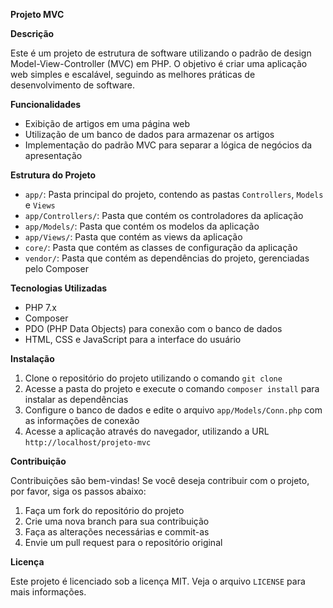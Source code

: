 **Projeto MVC**

**Descrição**

Este é um projeto de estrutura de software utilizando o padrão de design Model-View-Controller (MVC) em PHP. O objetivo é criar uma aplicação web simples e escalável, seguindo as melhores práticas de desenvolvimento de software.

**Funcionalidades**

*   Exibição de artigos em uma página web
*   Utilização de um banco de dados para armazenar os artigos
*   Implementação do padrão MVC para separar a lógica de negócios da apresentação

**Estrutura do Projeto**

*   `app/`: Pasta principal do projeto, contendo as pastas `Controllers`, `Models` e `Views`
*   `app/Controllers/`: Pasta que contém os controladores da aplicação
*   `app/Models/`: Pasta que contém os modelos da aplicação
*   `app/Views/`: Pasta que contém as views da aplicação
*   `core/`: Pasta que contém as classes de configuração da aplicação
*   `vendor/`: Pasta que contém as dependências do projeto, gerenciadas pelo Composer

**Tecnologias Utilizadas**

*   PHP 7.x
*   Composer
*   PDO (PHP Data Objects) para conexão com o banco de dados
*   HTML, CSS e JavaScript para a interface do usuário

**Instalação**

1.  Clone o repositório do projeto utilizando o comando `git clone`
2.  Acesse a pasta do projeto e execute o comando `composer install` para instalar as dependências
3.  Configure o banco de dados e edite o arquivo `app/Models/Conn.php` com as informações de conexão
4.  Acesse a aplicação através do navegador, utilizando a URL `http://localhost/projeto-mvc`

**Contribuição**

Contribuições são bem-vindas! Se você deseja contribuir com o projeto, por favor, siga os passos abaixo:

1.  Faça um fork do repositório do projeto
2.  Crie uma nova branch para sua contribuição
3.  Faça as alterações necessárias e commit-as
4.  Envie um pull request para o repositório original

**Licença**

Este projeto é licenciado sob a licença MIT. Veja o arquivo `LICENSE` para mais informações.